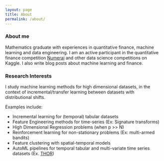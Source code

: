 ```yaml
---
layout: page
title: About
permalink: /about/
---
```


### About me

Mathematics graduate with experiences in quantitative finance, machine learning and data engineering. 
I am an active participant in the quantitative finance competition [Numerai](https://numer.ai/) and other data science competitions on Kaggle.
I also write blog posts about machine learning and finance. 


### Research Interests 

I study machine learning methods for high dimensional datasets, in the context of incremental/transfer learning between datasets with distributional shifts.

Examples include:   

- Incremental learning for (temporal) tabular datasets
- Feature Engineering methods for time-series (Ex: Signature transforms)
- High Dimensional Regression problems (when p >> N)
- Reinforcement learning for non-stationary problems (Ex: multi-armed bandits)
- Feature clustering with spatial-temporal models 
- AutoML pipelines for temporal tabular and multi-variate time series datasets (Ex. [THOR](https://github.com/ThomasWong2022/thor-public))
        

